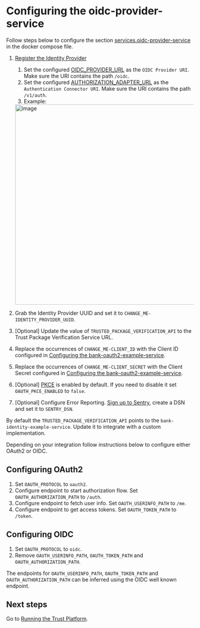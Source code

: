 # Configuring the oidc-provider-service

Follow steps below to configure the section [services.oidc-provider-service](../docker-compose.yml) in the docker compose file.

1. [Register the Identity Provider](https://docs.idpartner.com/documentation/identity-provider-user-guide/registering-the-trust-platform)
   1. Set the configured [OIDC_PROVIDER_URL](./initial-setup.md) as the `OIDC Provider URI`. Make sure the URI contains the path `/oidc`.
   1. Set the configured [AUTHORIZATION_ADAPTER_URL](initial-setup.md) as the `Authentication Connector URI`.
      Make sure the URI contains the path `/v1/auth`.
   1. Example:
   <img width="537" alt="image" src="https://user-images.githubusercontent.com/113495313/218628674-d5bde78d-d2cf-4834-9051-e0ffdd30ab3d.png">

1. Grab the Identity Provider UUID and set it to `CHANGE_ME-IDENTITY_PROVIDER_UUID`.
1. [Optional] Update the value of `TRUSTED_PACKAGE_VERIFICATION_API` to the Trust Package Verification Service URL.
1. Replace the occurrences of `CHANGE_ME-CLIENT_ID` with the Client ID configured in [Configuring the bank-oauth2-example-service](configuring-bank-oauth2-example-service.md).
1. Replace the occurrences of `CHANGE_ME-CLIENT_SECRET` with the Client Secret configured in [Configuring the bank-oauth2-example-service](configuring-bank-oauth2-example-service.md).
1. [Optional] [PKCE](https://oauth.net/2/pkce/#:~:text=PKCE%20(RFC%207636)%20is%20an,is%20using%20a%20client%20secret.) is enabled by default. If you need to disable it set `OAUTH_PKCE_ENABLED` to `false`.
1. [Optional] Configure Error Reporting. [Sign up to Sentry](https://sentry.io/signup/), create a DSN and set it to `SENTRY_DSN`.

By default the `TRUSTED_PACKAGE_VERIFICATION_API` points to the `bank-identity-example-service`. Update it to integrate with a custom implementation.

Depending on your integration follow instructions below to configure either OAuth2 or OIDC.

## Configuring OAuth2
1. Set `OAUTH_PROTOCOL` to `oauth2`.
1. Configure endpoint to start authorization flow. Set `OAUTH_AUTHORIZATION_PATH` to `/auth`.
1. Configure endpoint to fetch user info. Set `OAUTH_USERINFO_PATH` to `/me`.
1. Configure endpoint to get access tokens. Set `OAUTH_TOKEN_PATH` to `/token`.

## Configuring OIDC
1. Set `OAUTH_PROTOCOL` to `oidc`.
1. Remove `OAUTH_USERINFO_PATH`, `OAUTH_TOKEN_PATH` and `OAUTH_AUTHORIZATION_PATH`.

The endpoints for `OAUTH_USERINFO_PATH`, `OAUTH_TOKEN_PATH` and `OAUTH_AUTHORIZATION_PATH` can be inferred using the OIDC well known endpoint.

## Next steps
Go to [Running the Trust Platform](running-trust-platform.md).
